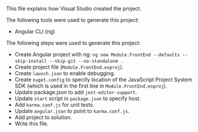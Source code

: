 This file explains how Visual Studio created the project.

The following tools were used to generate this project:
- Angular CLI (ng)

The following steps were used to generate this project:
- Create Angular project with ng: `ng new Module.FrontEnd --defaults --skip-install --skip-git --no-standalone `.
- Create project file (`Module.FrontEnd.esproj`).
- Create `launch.json` to enable debugging.
- Create `nuget.config` to specify location of the JavaScript Project System SDK (which is used in the first line in `Module.FrontEnd.esproj`).
- Update package.json to add `jest-editor-support`.
- Update `start` script in `package.json` to specify host.
- Add `karma.conf.js` for unit tests.
- Update `angular.json` to point to `karma.conf.js`.
- Add project to solution.
- Write this file.
